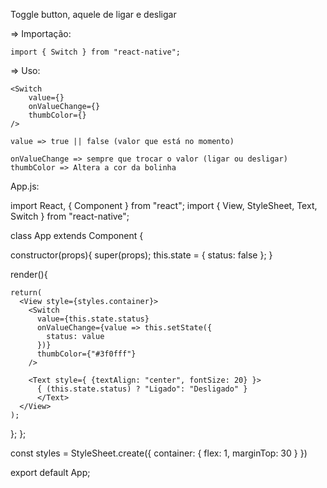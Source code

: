 Toggle button, aquele de ligar e desligar

=> Importação:

    import { Switch } from "react-native";

=> Uso: 

    <Switch 
        value={}
        onValueChange={}
        thumbColor={}
    />

    value => true || false (valor que está no momento)

    onValueChange => sempre que trocar o valor (ligar ou desligar)
    thumbColor => Altera a cor da bolinha

App.js:

import React, { Component } from "react";
import { 
  View, 
  StyleSheet, 
  Text,
  Switch
} from "react-native";

class App extends Component {

  constructor(props){
    super(props);
    this.state = {
      status: false
    };
  }

  render(){

    return(
      <View style={styles.container}>
        <Switch 
          value={this.state.status}
          onValueChange={value => this.setState({
            status: value
          })}
          thumbColor={"#3f0fff"}
        />

        <Text style={ {textAlign: "center", fontSize: 20} }>
          { (this.state.status) ? "Ligado": "Desligado" }
          </Text>
      </View>
    );
  };
};

const styles = StyleSheet.create({
  container: {
    flex: 1,
    marginTop: 30
  }
})

export default App;

